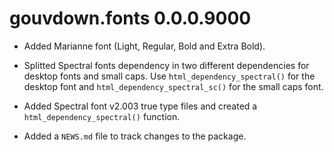 # gouvdown.fonts 0.0.0.9000

* Added Marianne font (Light, Regular, Bold and Extra Bold).

* Splitted Spectral fonts dependency in two different dependencies for desktop 
fonts and small caps. Use `html_dependency_spectral()` for the desktop font and
`html_dependency_spectral_sc()` for the small caps font.

* Added Spectral font v2.003 true type files and created a 
`html_dependency_spectral()` function.

* Added a `NEWS.md` file to track changes to the package.

